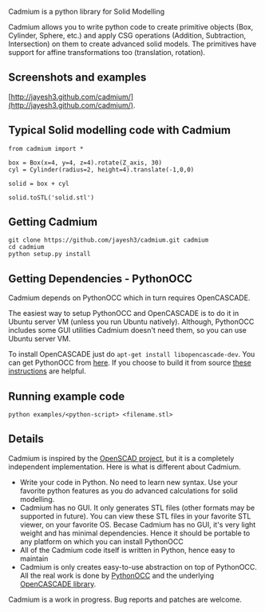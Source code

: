 Cadmium is a python library for Solid Modelling

Cadmium allows you to write python code to create primitive objects (Box, Cylinder, Sphere, etc.) and apply CSG operations (Addition, Subtraction, Intersection) on them to create advanced solid models. The primitives have support for affine transformations too (translation, rotation).

Screenshots and examples
------------------------
[http://jayesh3.github.com/cadmium/](http://jayesh3.github.com/cadmium/).

Typical Solid modelling code with Cadmium
------------------------------------------
    from cadmium import *

    box = Box(x=4, y=4, z=4).rotate(Z_axis, 30)
    cyl = Cylinder(radius=2, height=4).translate(-1,0,0)

    solid = box + cyl

    solid.toSTL('solid.stl')

Getting Cadmium
---------------------------

    git clone https://github.com/jayesh3/cadmium.git cadmium
    cd cadmium
    python setup.py install

Getting Dependencies - PythonOCC
---------------------------------
Cadmium depends on PythonOCC which in turn requires OpenCASCADE.

The easiest way to setup PythonOCC and OpenCASCADE is to do it in Ubuntu server VM (unless you run Ubuntu natively). Although, PythonOCC includes some GUI utilities Cadmium doesn't need them, so you can use Ubuntu server VM.

To install OpenCASCADE just do `apt-get install libopencascade-dev`. You can get PythonOCC from [here](http://www.pythonocc.org/download/). If you choose to build it from source [these instructions](http://code.google.com/p/pythonocc/source/browse/trunk/INSTALL) are helpful.

Running example code
---------------------

    python examples/<python-script> <filename.stl>

Details
--------------------------
Cadmium is inspired by the [OpenSCAD project](http://www.openscad.org/), but it is a completely independent implementation. Here is what is different about Cadmium.

* Write your code in Python. No need to learn new syntax. Use your favorite python features as you do advanced calculations for solid modelling.
* Cadmium has no GUI. It only generates STL files (other formats may be supported in future). You can view these STL files in your favorite STL viewer, on your favorite OS. Becase Cadmium has no GUI, it's very light weight and has minimal dependencies. Hence it should be portable to any platform on which you can install PythonOCC
* All of the Cadmium code itself is written in Python, hence easy to maintain
* Cadmium is only creates easy-to-use abstraction on top of PythonOCC. All the real work is done by [PythonOCC](http://www.pythonocc.org/) and the underlying [OpenCASCADE library](http://www.opencascade.org/).

Cadmium is a work in progress. Bug reports and patches are welcome.

